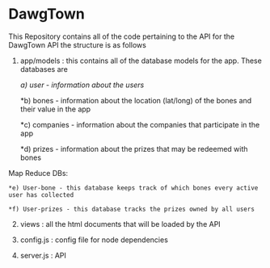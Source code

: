 # DawgTown

This Repository contains all of the code pertaining to the API for the DawgTown API the structure is as follows

1) app/models : this contains all of the database models for the app. These databases are

    *a) user - information about the users*
  
    *b) bones - information about the location (lat/long) of the bones and their value in the app
  
    *c) companies - information about the companies that participate in the app
  
    *d) prizes - information about the prizes that may be redeemed with bones 
  
 Map Reduce DBs:
  
    *e) User-bone - this database keeps track of which bones every active user has collected
  
    *f) User-prizes - this database tracks the prizes owned by all users
  
  
  
2) views : all the html documents that will be loaded by the API

3) config.js : config file for node dependencies

4) server.js : API
